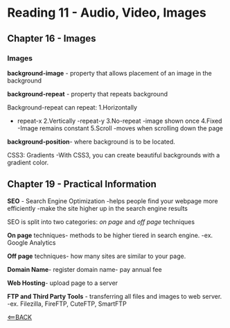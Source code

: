 # Reading 11 - Audio, Video, Images

## Chapter 16 - Images

### Images

**background-image** - property that allows placement of an image in the background

**background-repeat** - property that repeats background

Background-repeat can repeat:
1.Horizontally
  - repeat-x
2.Vertically
  -repeat-y
3.No-repeat
  -image shown once
4.Fixed
  -Image remains constant
5.Scroll
  -moves when scrolling down the page

**background-position**- where background is to be located.

CSS3: Gradients
-With CSS3, you can create beautiful backgrounds with a gradient color.

## Chapter 19 - Practical Information

**SEO** - Search Engine Optimization
-helps people find your webpage more efficiently
-make the site higher up in the search engine results

SEO is split into two categories: *on page* and *off page* techniques

**On page** techniques- methods to be higher tiered in search engine.
-ex. Google Analytics

**Off page** techniques- how many sites are similar to your page.

**Domain Name**- register domain name- pay annual fee

**Web Hosting**- upload page to a server

**FTP and Third Party Tools** - transferring all files and images to web server.
-ex. Filezilla, FireFTP, CuteFTP, SmartFTP

[<==BACK](README.md)